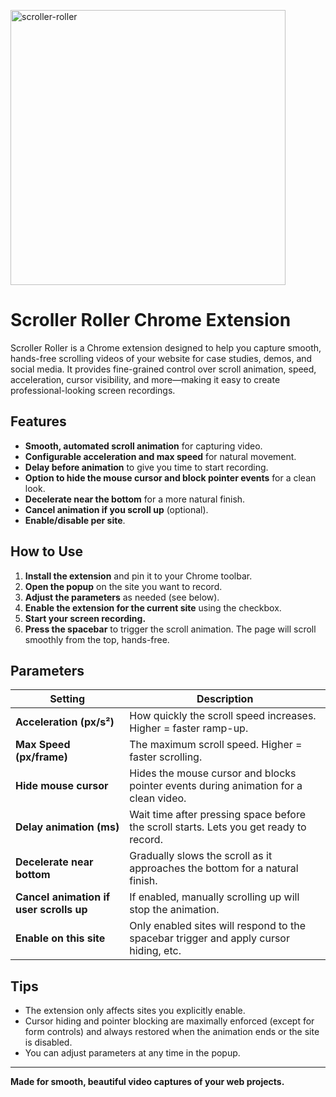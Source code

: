 <a href="https://iliad.dev/?from=scroller-roller" target="_blank" title="Check out Iliad.dev"><img width="440" alt="scroller-roller" src="https://github.com/Smoke3785/scroller-roller/blob/master/scroller_roller.png?raw=true"></a>

# Scroller Roller Chrome Extension

Scroller Roller is a Chrome extension designed to help you capture smooth, hands-free scrolling videos of your website for case studies, demos, and social media. It provides fine-grained control over scroll animation, speed, acceleration, cursor visibility, and more—making it easy to create professional-looking screen recordings.

## Features

- **Smooth, automated scroll animation** for capturing video.
- **Configurable acceleration and max speed** for natural movement.
- **Delay before animation** to give you time to start recording.
- **Option to hide the mouse cursor and block pointer events** for a clean look.
- **Decelerate near the bottom** for a more natural finish.
- **Cancel animation if you scroll up** (optional).
- **Enable/disable per site**.

## How to Use

1. **Install the extension** and pin it to your Chrome toolbar.
2. **Open the popup** on the site you want to record.
3. **Adjust the parameters** as needed (see below).
4. **Enable the extension for the current site** using the checkbox.
5. **Start your screen recording.**
6. **Press the spacebar** to trigger the scroll animation. The page will scroll smoothly from the top, hands-free.

## Parameters

| Setting                                 | Description                                                                            |
| --------------------------------------- | -------------------------------------------------------------------------------------- |
| **Acceleration (px/s²)**                | How quickly the scroll speed increases. Higher = faster ramp-up.                       |
| **Max Speed (px/frame)**                | The maximum scroll speed. Higher = faster scrolling.                                   |
| **Hide mouse cursor**                   | Hides the mouse cursor and blocks pointer events during animation for a clean video.   |
| **Delay animation (ms)**                | Wait time after pressing space before the scroll starts. Lets you get ready to record. |
| **Decelerate near bottom**              | Gradually slows the scroll as it approaches the bottom for a natural finish.           |
| **Cancel animation if user scrolls up** | If enabled, manually scrolling up will stop the animation.                             |
| **Enable on this site**                 | Only enabled sites will respond to the spacebar trigger and apply cursor hiding, etc.  |

## Tips

- The extension only affects sites you explicitly enable.
- Cursor hiding and pointer blocking are maximally enforced (except for form controls) and always restored when the animation ends or the site is disabled.
- You can adjust parameters at any time in the popup.

---

**Made for smooth, beautiful video captures of your web projects.**
